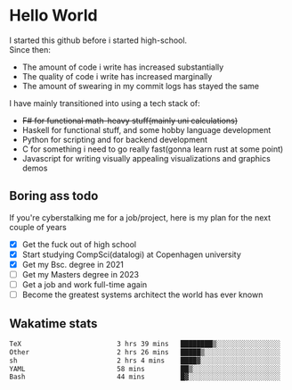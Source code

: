 # Hello World

I started this github before i started high-school.  
Since then:
- The amount of code i write has increased substantially
- The quality of code i write has increased marginally
- The amount of swearing in my commit logs has stayed the same

I have mainly transitioned into using a tech stack of:
- ~~F# for functional math-heavy stuff(mainly uni calculations)~~
- Haskell for functional stuff, and some hobby language development
- Python for scripting and for backend development
- C for something i need to go really fast(gonna learn rust at some point)
- Javascript for writing visually appealing visualizations and graphics demos

## Boring ass todo
If you're cyberstalking me for a job/project, here is my plan for the next couple of years
- [x] Get the fuck out of high school
- [x] Start studying CompSci(datalogi) at Copenhagen university
- [x] Get my Bsc. degree in 2021
- [ ] Get my Masters degree in 2023
- [ ] Get a job and work full-time again
- [ ] Become the greatest systems architect the world has ever known

## Wakatime stats
<!--START_SECTION:waka-->

```txt
TeX                        3 hrs 39 mins   ████████▒░░░░░░░░░░░░░░░░   32.85 %
Other                      2 hrs 26 mins   █████▒░░░░░░░░░░░░░░░░░░░   21.90 %
sh                         2 hrs 4 mins    ████▓░░░░░░░░░░░░░░░░░░░░   18.68 %
YAML                       58 mins         ██▒░░░░░░░░░░░░░░░░░░░░░░   08.73 %
Bash                       44 mins         █▓░░░░░░░░░░░░░░░░░░░░░░░   06.62 %
```

<!--END_SECTION:waka-->
